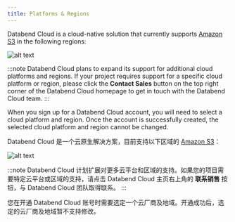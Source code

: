 ```yaml
---
title: Platforms & Regions
---
```


<!-- #ifendef -->

Databend Cloud is a cloud-native solution that currently supports [Amazon S3](https://aws.amazon.com/s3/) in the following regions:

![alt text](/img/cloud/dc-platform-en.png)

:::note
Databend Cloud plans to expand its support for additional cloud platforms and regions. If your project requires support for a specific cloud platform or region, please click the **Contact Sales** button on the top right corner of the Databend Cloud homepage to get in touch with the Databend Cloud team.
:::

When you sign up for a Databend Cloud account, you will need to select a cloud platform and region. Once the account is successfully created, the selected cloud platform and region cannot be changed.

<!-- #endendef -->

<!-- #ifcndef -->
Databend Cloud 是一个云原生解决方案，目前支持以下区域的 [Amazon S3](https://aws.amazon.com/s3/)：

![alt text](/img/cloud/dc-platform.png)

:::note
Databend Cloud 计划扩展对更多云平台和区域的支持。如果您的项目需要特定云平台或区域的支持，请点击 Databend Cloud 主页右上角的 **联系销售** 按钮，与 Databend Cloud 团队取得联系。
:::

您在开通 Databend Cloud 账号时需要选定一个云厂商及地域。开通成功后，选定的云厂商及地域暂不支持修改。
<!-- #endcndef -->
